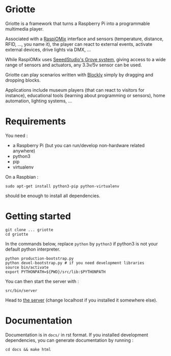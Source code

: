 Griotte
=======

Griotte is a framework that turns a Raspberry Pi into a programmable multimedia
player.

Associated with a [RaspiOMix](https://github.com/hugokernel/RaspiOMix) interface
and sensors (temperature, distance, RFID, ..., you name it), the player can
react to external events, activate external devices, drive lights via DMX, ...

While RaspiOMix uses [SeeedStudio's Grove
system](http://www.seeedstudio.com/wiki/GROVE_System), giving access to a wide
range of sensors and actuators, any 3.3v/5v sensor can be used.

Griotte can play scenarios written with
[Blockly](https://code.google.com/p/blockly/) simply by dragging and dropping
blocks.

Applications include museum players (that can react to visitors for instance),
educational tools (learning about programming or sensors), home automation,
lighting systems, ...

# Requirements

You need :
- a Raspberry Pi (but you can run/develop non-hardware related anywhere)
- python3
- pip
- virtualenv

On a Raspbian :

    sudo apt-get install python3-pip python-virtualenv

should be enough to install all dependencies.

# Getting started

    git clone ... griotte
    cd griotte

In the commands below, replace `python` by `python3` if python3 is not your
default python interpreter.

    python production-bootstrap.py
    python devel-bootstrap.py # if you need development libraries
    source bin/activate
    export PYTHONPATH=${PWD}/src/lib:$PYTHONPATH

You can then start the server with :

    src/bin/server

Head to [the server](http://localhost:8888) (change localhost if you installed
it somewhere else).

# Documentation

Documentation is in `docs/` in rst format. If you installed development
dependencies, you can generate documentation by running :

    cd docs && make html





